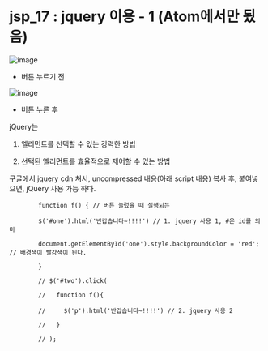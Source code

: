 # jsp_17 : jquery 이용 - 1 (Atom에서만 됬음)

![image](https://user-images.githubusercontent.com/37132897/158180068-50e84494-5e16-44df-8724-613e6adfe403.png)
- 버튼 누르기 전

![image](https://user-images.githubusercontent.com/37132897/158180114-6033615b-12d1-4ab3-8cc5-3edff9f01d0e.png)
- 버튼 누른 후

jQuery는

1. 엘리먼트를 선택할 수 있는 강력한 방법

2. 선택된 엘리먼트를 효율적으로 제어할 수 있는 방법

구글에서 jquery cdn 쳐서, uncompressed 내용(아래 script 내용) 복사 후, 붙여넣으면, jQuery 사용 가능 하다.


            function f() { // 버튼 눌렀을 때 실행되는

            $('#one').html('반갑습니다~!!!!') // 1. jquery 사용 1, #은 id를 의미

            document.getElementById('one').style.backgroundColor = 'red'; // 배경색이 빨강색이 된다.

            }

            // $('#two').click(

            //   function f(){

            //     $('p').html('반갑습니다~!!!!') // 2. jquery 사용 2

            //   }

            // );
  

